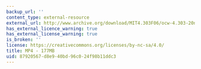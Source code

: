 ```yaml
---
backup_url: ''
content_type: external-resource
external_url: http://www.archive.org/download/MIT4.303F06/ocw-4.303-20nov2006.mp4
has_external_licence_warning: true
has_external_license_warning: true
is_broken: ''
license: https://creativecommons.org/licenses/by-nc-sa/4.0/
title: MP4 - 177MB
uid: 87920567-d8e9-40bd-96c0-24f98b11ddc3
---
```

